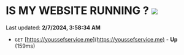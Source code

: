 # IS MY WEBSITE RUNNING ? [![](https://img.shields.io/static/v1?label=Sponsor&message=%E2%9D%A4&logo=GitHub&color=%23fe8e86)](https://github.com/sponsors/<username>)

Last updated: **2/7/2024, 3:58:34 AM**

- `GET` [https://youssefservice.me](https://youssefservice.me) - **Up** (159ms)
